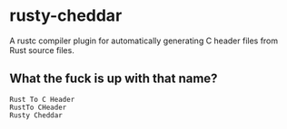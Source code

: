# rusty-cheddar

A rustc compiler plugin for automatically generating C header files from Rust
source files.

## What the fuck is up with that name?

    Rust To C Header
    RustTo CHeader
    Rusty Cheddar
